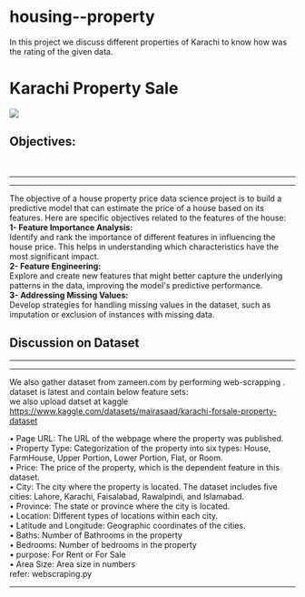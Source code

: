 # housing--property
In this project we discuss different properties of Karachi to know how was the rating of the given data.
# Karachi Property Sale
<img src="https://www.ameradnan.com/wp-content/uploads/2022/10/minimalistic.jpg"/>
<h2>Objectives:</h2></br>

---



---


The objective of a house property price data science project is to build a predictive model that can estimate the price of a house based on its features. Here are specific objectives related to the features of the house:<br/>
**1-	Feature Importance Analysis:**<br/>
Identify and rank the importance of different features in influencing the house price. This helps in understanding which characteristics have the most significant impact.<br/>
**2-	Feature Engineering:**<br/>
Explore and create new features that might better capture the underlying patterns in the data, improving the model's predictive performance.<br/>
**3-	Addressing Missing Values:**<br/>
Develop strategies for handling missing values in the dataset, such as imputation or exclusion of instances with missing data.<br/>
<h2>Discussion on Dataset</h2>

---



---

We also gather dataset from zameen.com by performing web-scrapping . dataset is latest and contain below feature sets:<br/>
we also upload datset at kaggle https://www.kaggle.com/datasets/mairasaad/karachi-forsale-property-dataset <br/>

•	Page URL: The URL of the webpage where the property was published.<br/>
•	Property Type: Categorization of the property into six types: House, FarmHouse, Upper Portion, Lower Portion, Flat, or Room.<br/>
•	Price: The price of the property, which is the dependent feature in this dataset.<br/>
•	City: The city where the property is located. The dataset includes five cities: Lahore, Karachi, Faisalabad, Rawalpindi, and Islamabad.<br/>
•	Province: The state or province where the city is located.<br/>
•	Location: Different types of locations within each city.<br/>
•	Latitude and Longitude: Geographic coordinates of the cities.<br/>
•	Baths: Number of Bathrooms in the property<br/>
•	Bedrooms: Number of bedrooms in the property<br/>
•	purpose: For Rent or For Sale<br/>
•	Area Size: Area size in numbers<br/>
refer: webscraping.py


---
